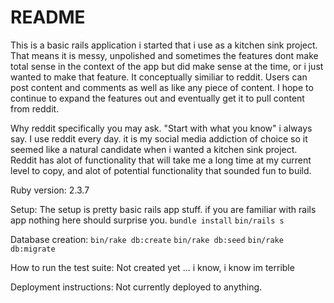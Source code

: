 # README
This is a basic rails application i started that i use as a kitchen sink project. That means it is messy, unpolished and sometimes the features dont make total sense in the context of the app but did make sense at the time, or i just wanted to make that feature. It conceptually similiar to reddit. Users can post content and comments as well as like any piece of content. I hope to continue to expand the features out and eventually get it to pull content from reddit. 

Why reddit specifically you may ask. "Start with what you know" i always say. I use reddit every day. it is my social media addiction of choice so it seemed like a natural candidate when i wanted a kitchen sink project. Reddit has alot of functionality that will take me a long time at my current level to copy, and alot of potential functionality that sounded fun to build.

Ruby version: 2.3.7

Setup:
The setup is pretty basic rails app stuff. if you are familiar with rails app nothing here should surprise you.
`bundle install`
`bin/rails s`

Database creation:
`bin/rake db:create`
`bin/rake db:seed`
`bin/rake db:migrate`

How to run the test suite:
Not created yet ... i know, i know im terrible

Deployment instructions:
Not currently deployed to anything.
